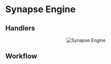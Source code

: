 # Synapse Engine

## Handlers

<p align="center">
<img alt="Synapse Engine" src="../images/syn_enterprise.png" />
</p>

## Workflow

